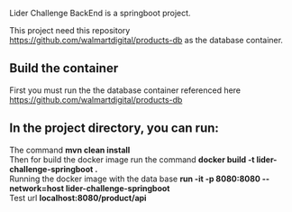 Lider Challenge BackEnd is a springboot project.
 
This project need this repository https://github.com/walmartdigital/products-db  as the database container. <br />

## Build the container
First you must run the the database container referenced here https://github.com/walmartdigital/products-db <br />

## In the project directory, you can run:
The command   <strong> mvn clean install </strong> <br />
Then for build the docker image run the command  <strong> docker build -t lider-challenge-springboot .</strong> <br />
Running the docker image with the data base <strong> run -it -p 8080:8080 --network=host lider-challenge-springboot </strong> <br />
Test url <strong> localhost:8080/product/api </strong> <br />

 
 